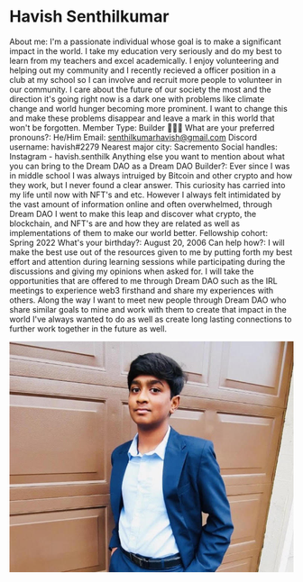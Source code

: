 # Havish Senthilkumar

About me: I'm a passionate individual whose goal is to make a significant impact in the world. I take my education very seriously and do my best to learn from my teachers and excel academically. I enjoy volunteering and helping out my community and I recently recieved a officer position in a club at my school so I can involve and recruit more people to volunteer in our community. I care about the future of our society the most and the direction it's going right now is a dark one with problems like climate change and world hunger becoming more prominent. I want to change this and make these problems disappear and leave a mark in this world that won't be forgotten.
Member Type: Builder 👷🏾‍♀️
What are your preferred pronouns?: He/Him
Email: senthilkumarhavish@gmail.com
Discord username: havish#2279
Nearest major city: Sacremento
Social handles: Instagram - havish.senthilk
Anything else you want to mention about what you can bring to the Dream DAO as a Dream DAO Builder?: Ever since I was in middle school I was always intruiged by Bitcoin and other crypto and how they work, but I never found a clear answer. This curiosity has carried into my life until now with NFT's and etc. However I always felt intimidated by the vast amount of information online and often overwhelmed, through Dream DAO I went to make this leap and discover what crypto, the blockchain, and NFT's are and how they are related as well as implementations of them to make our world better.
Fellowship cohort: Spring 2022
What's your birthday?: August 20, 2006
Can help how?: I will make the best use out of the resources given to me by putting forth my best effort and attention during learning sessions while participating during the discussions and giving my opinions when asked for. I will take the opportunities that are offered to me through Dream DAO such as the IRL meetings to experience web3 firsthand and share my experiences with others. Along the way I want to meet new people through Dream DAO who share similar goals to mine and work with them to create that impact in the world I've always wanted to do as well as create long lasting connections to further work together in the future as well.

![Havish Pic.jpeg](../../Dream%20DAO%20Voting%20Member%20List%201790792012994a419257db8f8a7807ff/%5BS2%5D%20Dream%20DAO%20Founding%20Voting%20Member%20List%202c05a57dde504a87a8ced236cce0b149/Havish%20Senthilkumar%20eeba73e25d4d4c6983c9feba2564993a/Havish_Pic.jpeg)
